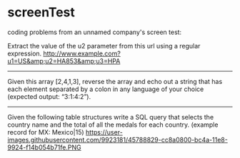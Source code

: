 # screenTest
coding problems from an unnamed company's screen test:

Extract the value of the u2 parameter from this url using a regular expression.
http://www.example.com?u1=US&amp;u2=HA853&amp;u3=HPA

---------------------------------------------------------------------------------------

Given this array [2,4,1,3], reverse the array and echo out a string that has each element
separated by a colon in any language of your choice (expected output: “3:1:4:2”).

------------------------------------------------------------------------------------------

Given the following table structures write a SQL query that selects the country name and the
total of all the medals for each country. (example record for MX: Mexico|15)
https://user-images.githubusercontent.com/9923181/45788829-cc8a0800-bc4a-11e8-9924-f14b054b71fe.PNG
